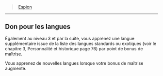 ﻿---
!GenericItem
Name: Don pour les langues
Id: rogue_spy_hd.md#don-pour-les-langues
ParentLink: rogue_spy_hd.md#espion
ParentName: Espion
NameLevel: 2
Attributes: {}
---
> [Espion](hd_rogue_spy.md)

---

## Don pour les langues

Également au niveau 3 et par la suite, vous apprenez une langue supplémentaire issue de la liste des langues standards ou exotiques (voir le chapitre 3, Personnalité et historique page 76) par point de bonus de maîtrise.

Vous apprenez de nouvelles langues lorsque votre bonus de maîtrise augmente.

